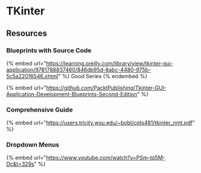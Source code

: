 # TKinter

## Resources

### Blueprints with Source Code

{% embed url="https://learning.oreilly.com/library/view/tkinter-gui-application/9781788837460/846db95d-8abc-4480-975b-5c5a22016546.xhtml" %}
Good Series
{% endembed %}

{% embed url="https://github.com/PacktPublishing/Tkinter-GUI-Application-Development-Blueprints-Second-Edition" %}



### Comprehensive Guide

{% embed url="https://users.tricity.wsu.edu/~bobl/cpts481/tkinter_nmt.pdf" %}

### Dropdown Menus

{% embed url="https://www.youtube.com/watch?v=PSm-tq5M-Dc&t=329s" %}

